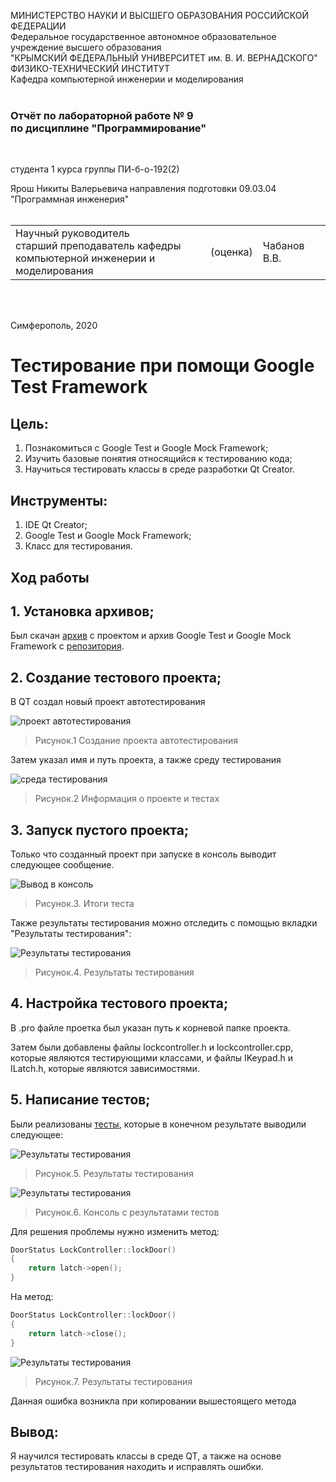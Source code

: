 МИНИСТЕРСТВО НАУКИ  И ВЫСШЕГО ОБРАЗОВАНИЯ РОССИЙСКОЙ ФЕДЕРАЦИИ  
Федеральное государственное автономное образовательное учреждение высшего образования  
"КРЫМСКИЙ ФЕДЕРАЛЬНЫЙ УНИВЕРСИТЕТ им. В. И. ВЕРНАДСКОГО"  
ФИЗИКО-ТЕХНИЧЕСКИЙ ИНСТИТУТ  
Кафедра компьютерной инженерии и моделирования
<br/><br/>

### Отчёт по лабораторной работе № 9<br/> по дисциплине "Программирование"
<br/>

студента 1 курса группы ПИ-б-о-192(2)

Ярош Никиты Валерьевича
направления подготовки 09.03.04 "Программная инженерия"  
<br/>

<table>
<tr><td>Научный руководитель<br/> старший преподаватель кафедры<br/> компьютерной инженерии и моделирования</td>
<td>(оценка)</td>
<td>Чабанов В.В.</td>
</tr>
</table>
<br/><br/>

Симферополь, 2020






# Тестирование при помощи Google Test Framework

## Цель:
1. Познакомиться с Google Test и Google Mock Framework;
2. Изучить базовые понятия относящийся к тестированию кода;
3. Научиться тестировать классы в среде разработки Qt Creator.

## Инструменты:
1. IDE Qt Creator;
2. Google Test и Google Mock Framework;
3. Класс для тестирования.

## Ход работы

## 1. Установка архивов;

Был скачан [архив](https://neroid.ru/wp-content/uploads/2020/05/Lab9_Project_for_tests.zip) с проектом и архив Google Test и Google Mock Framework с [репозитория](https://github.com/google/googletest).

## 2. Создание тестового проекта;

В QT создал новый проект автотестирования

![проект автотестирования](https://github.com/THRUWOL/Labs/blob/master/Lab.9/Images/9.1.png)

>Рисунок.1 Создание проекта автотестирования

Затем указал имя и путь проекта, а также среду тестирования

![среда тестирования](https://github.com/THRUWOL/Labs/blob/master/Lab.9/Images/9.2.png)

>Рисунок.2 Информация о проекте и тестах

## 3. Запуск пустого проекта;

Только что созданный проект при запуске в консоль выводит следующее сообщение.

![Вывод в консоль](https://github.com/THRUWOL/Labs/blob/master/Lab.9/Images/9.3.png)

>Рисунок.3. Итоги теста

Также результаты тестирования можно отследить с помощью вкладки "Результаты тестирования":

![Результаты тестирования](https://github.com/THRUWOL/Labs/blob/master/Lab.9/Images/9.4.png)

>Рисунок.4. Результаты тестирования

## 4. Настройка тестового проекта;

В .pro файле проетка был указан путь к корневой папке проекта.

Затем были добавлены файлы lockcontroller.h и lockcontroller.cpp, которые являются тестирующими классами, и файлы IKeypad.h и ILatch.h, которые являются зависимостями.

## 5. Написание тестов;

Были реализованы [тесты](https://github.com/THRUWOL/Labs/blob/master/Lab.9/9lab/tst_9labtest.h), которые в конечном результате выводили следующее:

![Результаты тестирования](https://github.com/THRUWOL/Labs/blob/master/Lab.9/Images/9.5.png)

>Рисунок.5. Результаты тестирования

![Результаты тестирования](https://github.com/THRUWOL/Labs/blob/master/Lab.9/Images/9.6.png)

>Рисунок.6. Консоль с результатами тестов

Для решения проблемы нужно изменить метод: 
```c++
DoorStatus LockController::lockDoor()
{
    return latch->open();
}
```

На метод:
```c++
DoorStatus LockController::lockDoor()
{
    return latch->close();
}
```
![Результаты тестирования](https://github.com/THRUWOL/Labs/blob/master/Lab.9/Images/9.10.png)

>Рисунок.7. Результаты тестирования

Данная ошибка возникла при копировании вышестоящего метода

## Вывод:
Я научился тестировать классы в среде QT, а также на основе результатов тестирования находить и исправлять ошибки.
